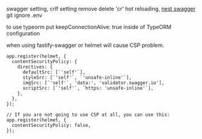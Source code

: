 swagger setting,
crlf setting remove delete 'cr'
hot reloading,
[nest swagger](https://docs.nestjs.com/openapi/introduction)
git ignore .env

to use typeorm put
keepConnectionAlive: true
inside of TypeORM configuration

when using fastify-swagger or helmet will cause CSP problem.

```
app.register(helmet, {
  contentSecurityPolicy: {
    directives: {
      defaultSrc: [`'self'`],
      styleSrc: [`'self'`, `'unsafe-inline'`],
      imgSrc: [`'self'`, 'data:', 'validator.swagger.io'],
      scriptSrc: [`'self'`, `https: 'unsafe-inline'`],
    },
  },
});

// If you are not going to use CSP at all, you can use this:
app.register(helmet, {
  contentSecurityPolicy: false,
});
```
